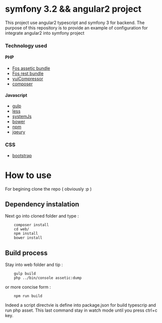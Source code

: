 symfony 3.2 && angular2 project
===============================



This project use angular2 typescript and symfony 3 for backend.
The purpose of this repository is to provide an example of configuration for integrate angular2 into symfony project

### Technology used

#### PHP
- [Fos assetic bundle](https://github.com/symfony/assetic-bundle)
- [Fos rest bundle](https://github.com/FriendsOfSymfony/FOSRestBundle)
- [yuiCompressor](https://github.com/yui/yuicompressor)
- [composer](https://github.com/composer/composer)

#### Javascript
- [gulp](https://github.com/gulpjs/gulp)
- [less](https://github.com/less/less.js)
- [systemJs](https://github.com/systemjs/systemjs)
- [bower](https://github.com/bower/bower)
- [npm](https://github.com/npm/npm)
- [jqeury](https://github.com/jquery/jquery)

### CSS
- [bootstrap](http://getbootstrap.com/css)


# How to use

For begining clone the repo ( obviously :p )

## Dependency instalation

Next go into cloned folder and type :

```
    composer install
    cd web/
    npm install
    bower install
```

## Build process

Stay into web folder and tip :

```
    gulp build
    php ../bin/console assetic:dump
```

or more concise form :

```
    npm run build
```

Indeed a script directvie is define into package.json for build typescrip and run php asset.
This last command stay in watch mode until you press ctrl+c key.





